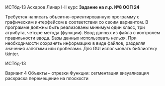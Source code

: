 ИСТбд-13 Аскаров Линар I-II курс
**Задание на л.р. №8 ООП 24**

Требуется написать объектно-ориентированную программу с графическим интерфейсом в соответствии со своим вариантом. 
В программе должны быть реализованы минимум один класс, три атрибута, четыре метода (функции). 
Ввод данных из файла с контролем правильности ввода. 
Базы данных использовать нельзя. При необходимости сохранять информацию в виде файлов, разделяя значения запятыми или пробелами. 
Для GUI использовать библиотеку tkinter.

ИСТбд-13

Вариант 4
Объекты – отрезки
Функции:	сегментация
визуализация
раскраска
перемещение на плоскости
